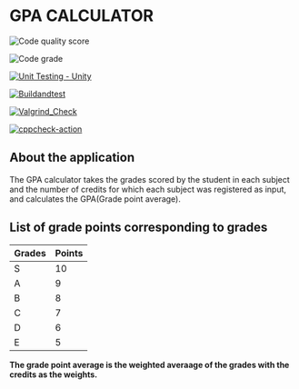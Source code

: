 # GPA CALCULATOR

![Code quality score](https://www.code-inspector.com/project/24981/score/svg)

![Code grade](https://www.code-inspector.com/project/24981/status/svg)

[![Unit Testing - Unity](https://github.com/BhavanSekar/MiniProject-LTTS/actions/workflows/UnitTesting.yml/badge.svg)](https://github.com/BhavanSekar/MiniProject-LTTS/actions/workflows/UnitTesting.yml)

[![Buildandtest](https://github.com/BhavanSekar/MiniProject-LTTS/actions/workflows/c-cpp.yml/badge.svg)](https://github.com/BhavanSekar/MiniProject-LTTS/actions/workflows/c-cpp.yml)

[![Valgrind_Check](https://github.com/BhavanSekar/MiniProject-LTTS/actions/workflows/ValgrindCheck.yml/badge.svg)](https://github.com/BhavanSekar/MiniProject-LTTS/actions/workflows/ValgrindCheck.yml)

[![cppcheck-action](https://github.com/BhavanSekar/MiniProject-LTTS/actions/workflows/cppcheck-action.yml/badge.svg)](https://github.com/BhavanSekar/MiniProject-LTTS/actions/workflows/cppcheck-action.yml)

## About the application

The GPA calculator takes the grades scored by the student in each subject and the number of credits for which each subject was registered as input, and calculates the GPA(Grade point average).

## List of grade points corresponding to grades

| Grades | Points  |
| ------ | ------- | 
| S      |   10    |
| A      |    9    |
| B      |    8    |
| C      |    7    |
| D      |    6    |
| E      |    5    |

**The grade point average is the weighted averaage of the grades with the credits as the weights.**


